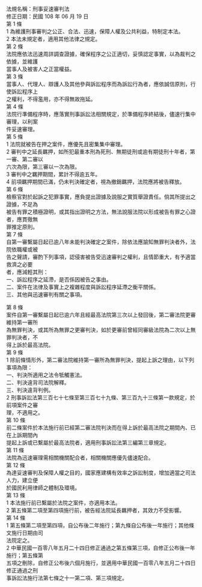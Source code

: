 法規名稱：刑事妥速審判法  
修正日期：民國 108 年 06 月 19 日  
第 1 條  
1 為維護刑事審判之公正、合法、迅速，保障人權及公共利益，特制定本法。  
2 本法未規定者，適用其他法律之規定。  
第 2 條  
法院應依法迅速周詳調查證據，確保程序之公正適切，妥慎認定事實，以為裁判之依據，並維護  
當事人及被害人之正當權益。  
第 3 條  
當事人、代理人、辯護人及其他參與訴訟程序而為訴訟行為者，應依誠信原則，行使訴訟程序上  
之權利，不得濫用，亦不得無故拖延。  
第 4 條  
法院行準備程序時，應落實刑事訴訟法相關規定，於準備程序終結後，儘速行集中審理，以利案  
件妥速審理。  
第 5 條  
1 法院就被告在押之案件，應優先且密集集中審理。  
2 審判中之延長羈押，如所犯最重本刑為死刑、無期徒刑或逾有期徒刑十年者，第一審、第二審以  
六次為限，第三審以一次為限。  
3 審判中之羈押期間，累計不得逾五年。  
4 前項羈押期間已滿，仍未判決確定者，視為撤銷羈押，法院應將被告釋放。  
第 6 條  
檢察官對於起訴之犯罪事實，應負提出證據及說服之實質舉證責任。倘其所提出之證據，不足為  
被告有罪之積極證明，或其指出證明之方法，無法說服法院以形成被告有罪之心證者，應貫徹無  
罪推定原則。  
第 7 條  
自第一審繫屬日起已逾八年未能判決確定之案件，除依法應諭知無罪判決者外，法院依職權或被  
告之聲請，審酌下列事項，認侵害被告受迅速審判之權利，且情節重大，有予適當救濟之必要  
者，應減輕其刑：  
一、訴訟程序之延滯，是否係因被告之事由。  
二、案件在法律及事實上之複雜程度與訴訟程序延滯之衡平關係。  
三、其他與迅速審判有關之事項。  


第 8 條  
案件自第一審繫屬日起已逾六年且經最高法院第三次以上發回後，第二審法院更審維持第一審所  
為無罪判決，或其所為無罪之更審判決，如於更審前曾經同審級法院為二次以上無罪判決者，不  
得上訴於最高法院。  
第 9 條  
1 除前條情形外，第二審法院維持第一審所為無罪判決，提起上訴之理由，以下列事項為限：  
一、判決所適用之法令牴觸憲法。  
二、判決違背司法院解釋。  
三、判決違背判例。  
2 刑事訴訟法第三百七十七條至第三百七十九條、第三百九十三條第一款規定，於前項案件之審  
理，不適用之。  
第 10 條  
前二條案件於本法施行前已經第二審法院判決而在得上訴於最高法院之期間內、已在上訴期間內  
提起上訴或已繫屬於最高法院者，適用刑事訴訟法第三編第三章規定。  
第 11 條  
法院為迅速審理需相關機關配合者，相關機關應優先儘速配合。  
第 12 條  
為達妥速審判及保障人權之目的，國家應建構有效率之訴訟制度，增加適當之司法人力，建立便  
於國民利用律師之體制及環境。  
第 13 條  
1 本法施行前已繫屬於法院之案件，亦適用本法。  
2 第五條第二項至第四項施行前，被告經法院延長羈押者，其效力不受影響。  
第 14 條  
1 第五條第二項至第四項，自公布後二年施行；第九條自公布後一年施行；其他條文施行日期由司  
法院定之。  
2 中華民國一百零八年五月二十四日修正通過之第五條第三項，自修正公布後一年施行；第五條第  
五項之刪除，自修正公布後六個月施行，並適用中華民國一百零八年五月二十四日修正通過之刑  
事訴訟法施行法第七條之十一第二項、第三項規定。  


